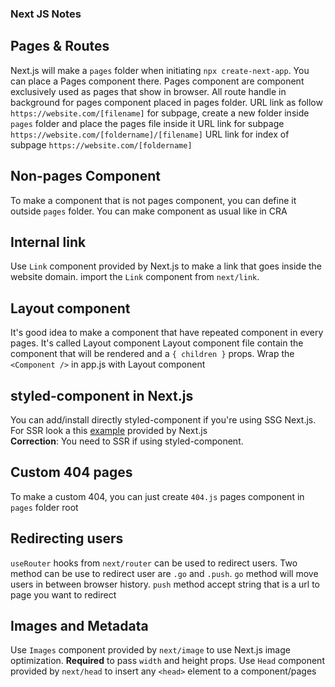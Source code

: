 ### Next JS Notes

## Pages & Routes

Next.js will make a `pages` folder when initiating `npx create-next-app`. You can place a Pages component there.
Pages component are component exclusively used as pages that show in browser.
All route handle in background for pages component placed in pages folder.
URL link as follow `https://website.com/[filename]`
for subpage, create a new folder inside `pages` folder and place the pages file inside it
URL link for subpage `https://website.com/[foldername]/[filename]`
URL link for index of subpage `https://website.com/[foldername]`

## Non-pages Component

To make a component that is not pages component, you can define it outside `pages` folder.
You can make component as usual like in CRA

## Internal link

Use `Link` component provided by Next.js to make a link that goes inside the website domain.
import the `Link` component from `next/link`.

## Layout component

It's good idea to make a component that have repeated component in every pages. It's called Layout component
Layout component file contain the component that will be rendered and a `{ children }` props.
Wrap the `<Component />` in app.js with Layout component

## styled-component in Next.js

You can add/install directly styled-component if you're using SSG Next.js.
For SSR look a this [example](https://github.com/vercel/next.js/tree/canary/examples/with-styled-components)
provided by Next.js<br>
**Correction**: You need to SSR if using styled-component.

## Custom 404 pages

To make a custom 404, you can just create `404.js` pages component in `pages` folder root

## Redirecting users

`useRouter` hooks from `next/router` can be used to redirect users.
Two method can be use to redirect user are `.go` and `.push`.
`go` method will move users in between browser history.
`push` method accept string that is a url to page you want to redirect

## Images and Metadata

Use `Images` component provided by `next/image` to use Next.js image optimization. **Required** to pass `width` and height props.
Use `Head` component provided by `next/head` to insert any `<head>` element to a component/pages
